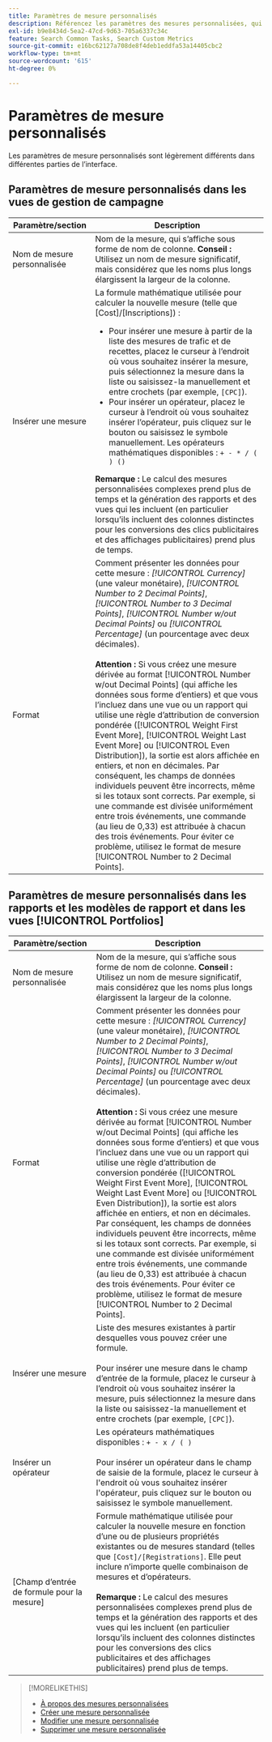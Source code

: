```yaml
---
title: Paramètres de mesure personnalisés
description: Référencez les paramètres des mesures personnalisées, qui sont calculées à partir de mesures standard.
exl-id: b9e8434d-5ea2-47cd-9d63-705a6337c34c
feature: Search Common Tasks, Search Custom Metrics
source-git-commit: e16bc62127a708de8f4deb1eddfa53a14405cbc2
workflow-type: tm+mt
source-wordcount: '615'
ht-degree: 0%

---
```


# Paramètres de mesure personnalisés

Les paramètres de mesure personnalisés sont légèrement différents dans différentes parties de l’interface.

## Paramètres de mesure personnalisés dans les vues de gestion de campagne

| Paramètre/section | Description |
|----|----|
| Nom de mesure personnalisée | Nom de la mesure, qui s’affiche sous forme de nom de colonne. <b>Conseil :</b> Utilisez un nom de mesure significatif, mais considérez que les noms plus longs élargissent la largeur de la colonne. |
| Insérer une mesure | La formule mathématique utilisée pour calculer la nouvelle mesure (telle que [Cost]/[Inscriptions]) :<ul><li>Pour insérer une mesure à partir de la liste des mesures de trafic et de recettes, placez le curseur à l’endroit où vous souhaitez insérer la mesure, puis sélectionnez la mesure dans la liste ou saisissez-la manuellement et entre crochets (par exemple, `[CPC]`).</li><li>Pour insérer un opérateur, placez le curseur à l’endroit où vous souhaitez insérer l’opérateur, puis cliquez sur le bouton ou saisissez le symbole manuellement. Les opérateurs mathématiques disponibles : `+ - * / ( ) ()`</li></ul><b>Remarque :</b> Le calcul des mesures personnalisées complexes prend plus de temps et la génération des rapports et des vues qui les incluent (en particulier lorsqu’ils incluent des colonnes distinctes pour les conversions des clics publicitaires et des affichages publicitaires) prend plus de temps. |
| Format | Comment présenter les données pour cette mesure : *[!UICONTROL Currency]* (une valeur monétaire), *[!UICONTROL Number to 2 Decimal Points]*, *[!UICONTROL Number to 3 Decimal Points]*, *[!UICONTROL Number w/out Decimal Points]* ou *[!UICONTROL Percentage]* (un pourcentage avec deux décimales).<br><br><b>Attention :</b> Si vous créez une mesure dérivée au format [!UICONTROL Number w/out Decimal Points] (qui affiche les données sous forme d’entiers) et que vous l’incluez dans une vue ou un rapport qui utilise une règle d’attribution de conversion pondérée ([!UICONTROL Weight First Event More], [!UICONTROL Weight Last Event More] ou [!UICONTROL Even Distribution]), la sortie est alors affichée en entiers, et non en décimales. Par conséquent, les champs de données individuels peuvent être incorrects, même si les totaux sont corrects. Par exemple, si une commande est divisée uniformément entre trois événements, une commande (au lieu de 0,33) est attribuée à chacun des trois événements. Pour éviter ce problème, utilisez le format de mesure [!UICONTROL Number to 2 Decimal Points]. |

## Paramètres de mesure personnalisés dans les rapports et les modèles de rapport et dans les vues [!UICONTROL Portfolios]

| Paramètre/section | Description |
|----|----|
| Nom de mesure personnalisée | Nom de la mesure, qui s’affiche sous forme de nom de colonne. <b>Conseil :</b> Utilisez un nom de mesure significatif, mais considérez que les noms plus longs élargissent la largeur de la colonne. |
| Format | Comment présenter les données pour cette mesure : *[!UICONTROL Currency]* (une valeur monétaire), *[!UICONTROL Number to 2 Decimal Points]*, *[!UICONTROL Number to 3 Decimal Points]*, *[!UICONTROL Number w/out Decimal Points]* ou *[!UICONTROL Percentage]* (un pourcentage avec deux décimales).<br><br><b>Attention :</b> Si vous créez une mesure dérivée au format [!UICONTROL Number w/out Decimal Points] (qui affiche les données sous forme d’entiers) et que vous l’incluez dans une vue ou un rapport qui utilise une règle d’attribution de conversion pondérée ([!UICONTROL Weight First Event More], [!UICONTROL Weight Last Event More] ou [!UICONTROL Even Distribution]), la sortie est alors affichée en entiers, et non en décimales. Par conséquent, les champs de données individuels peuvent être incorrects, même si les totaux sont corrects. Par exemple, si une commande est divisée uniformément entre trois événements, une commande (au lieu de 0,33) est attribuée à chacun des trois événements. Pour éviter ce problème, utilisez le format de mesure [!UICONTROL Number to 2 Decimal Points]. |
| Insérer une mesure | Liste des mesures existantes à partir desquelles vous pouvez créer une formule.<br><br>Pour insérer une mesure dans le champ d’entrée de la formule, placez le curseur à l’endroit où vous souhaitez insérer la mesure, puis sélectionnez la mesure dans la liste ou saisissez-la manuellement et entre crochets (par exemple, `[CPC]`). |
| Insérer un opérateur | Les opérateurs mathématiques disponibles : `+ - x / ( )`<br><br>Pour insérer un opérateur dans le champ de saisie de la formule, placez le curseur à l&#39;endroit où vous souhaitez insérer l&#39;opérateur, puis cliquez sur le bouton ou saisissez le symbole manuellement. |
| [Champ d’entrée de formule pour la mesure] | Formule mathématique utilisée pour calculer la nouvelle mesure en fonction d’une ou de plusieurs propriétés existantes ou de mesures standard (telles que `[Cost]/[Registrations]`. Elle peut inclure n’importe quelle combinaison de mesures et d’opérateurs.<br><br><b>Remarque :</b> Le calcul des mesures personnalisées complexes prend plus de temps et la génération des rapports et des vues qui les incluent (en particulier lorsqu’ils incluent des colonnes distinctes pour les conversions des clics publicitaires et des affichages publicitaires) prend plus de temps. |

>[!MORELIKETHIS]
>
>* [À propos des mesures personnalisées](custom-metric-about.md)
>* [Créer une mesure personnalisée](custom-metric-create.md)
>* [Modifier une mesure personnalisée](custom-metric-edit.md)
>* [Supprimer une mesure personnalisée](custom-metric-delete.md)
